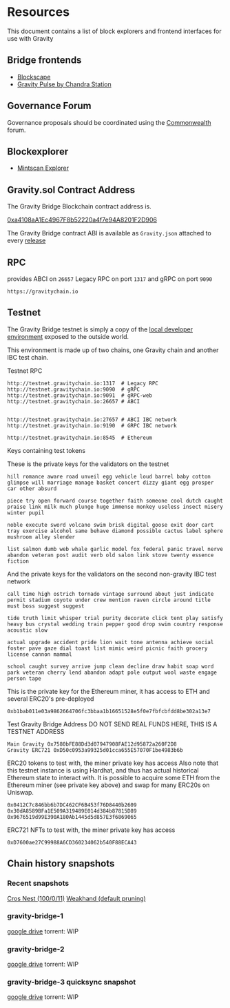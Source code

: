 # Resources

This document contains a list of block explorers and frontend interfaces for use with Gravity

## Bridge frontends

- [Blockscape](https://bridge.blockscape.network/#/)
- [Gravity Pulse by Chandra Station](https://gravitypulse.app/)

## Governance Forum

Governance proposals should be coordinated using the [Commonwealth](https://commonwealth.im/gravity-bridge) forum.

## Blockexplorer

- [Mintscan Explorer](https://www.mintscan.io/gravity-bridge)

## Gravity.sol Contract Address

The Gravity Bridge Blockchain contract address is.

[0xa4108aA1Ec4967F8b52220a4f7e94A8201F2D906](https://etherscan.io/address/0xa4108aA1Ec4967F8b52220a4f7e94A8201F2D906)

The Gravity Bridge contract ABI is available as `Gravity.json` attached to every [release](https://github.com/Gravity-Bridge/Gravity-Bridge/releases/download/v1.8.1/Gravity.json)

## RPC

provides ABCI on `26657` Legacy RPC on port `1317` and gRPC on port `9090`

```text
https://gravitychain.io
```

## Testnet

The Gravity Bridge testnet is simply a copy of the [local developer environment](https://github.com/Gravity-Bridge/Gravity-Bridge/blob/main/docs/developer/environment-setup.md) exposed to the outside world.

This environment is made up of two chains, one Gravity chain and another IBC test chain.

Testnet RPC

```text
http://testnet.gravitychain.io:1317  # Legacy RPC
http://testnet.gravitychain.io:9090  # gRPC
http://testnet.gravitychain.io:9091  # gRPC-web
http://testnet.gravitychain.io:26657 # ABCI


http://testnet.gravitychain.io:27657 # ABCI IBC network
http://testnet.gravitychain.io:9190  # GRPC IBC network

http://testnet.gravitychain.io:8545  # Ethereum
```

Keys containing test tokens

These is the private keys for the validators on the testnet

```text
hill romance aware road unveil egg vehicle loud barrel baby cotton glimpse will marriage manage basket concert dizzy giant egg prosper car other absurd

piece try open forward course together faith someone cool dutch caught praise link milk much plunge huge immense monkey useless insect misery winter pupil

noble execute sword volcano swim brisk digital goose exit door cart tray exercise alcohol same behave diamond possible cactus label sphere mushroom alley slender

list salmon dumb web whale garlic model fox federal panic travel nerve abandon veteran post audit verb old salon link stove twenty essence fiction

```

And the private keys for the validators on the second non-gravity IBC test network

```text
call time high ostrich tornado vintage surround about just indicate permit stadium coyote under crew mention raven circle around title must boss suggest suggest

tide truth limit whisper trial purity decorate click tent play satisfy heavy bus crystal wedding train pepper good drop swim country response acoustic slow

actual upgrade accident pride lion wait tone antenna achieve social foster pave gaze dial toast list mimic weird picnic faith grocery license cannon mammal

school caught survey arrive jump clean decline draw habit soap word park veteran cherry lend abandon adapt pole output wool waste engage person tape

```

This is the private key for the Ethereum miner, it has access to ETH and several ERC20's pre-deployed

```text
0xb1bab011e03a9862664706fc3bbaa1b16651528e5f0e7fbfcbfdd8be302a13e7
```

Test Gravity Bridge Address DO NOT SEND REAL FUNDS HERE, THIS IS A TESTNET ADDRESS

```text
Main Gravity 0x7580bFE88Dd3d07947908FAE12d95872a260F2D8
Gravity ERC721 0xD50c0953a99325d01cca655E57070F1be4983b6b
```

ERC20 tokens to test with, the miner private key has access
Also note that this testnet instance is using Hardhat, and thus has actual historical Ethereum state to interact with. It is possible to acquire some ETH from the Ethereum miner (see private key above) and swap for many ERC20s on Uniswap.

```text
0x0412C7c846bb6b7DC462CF6B453f76D8440b2609
0x30dA8589BFa1E509A319489E014d384b87815D89
0x9676519d99E390A180Ab1445d5d857E3f6869065
```

ERC721 NFTs to test with, the miner private key has access

```text
0xD7600ae27C99988A6CD360234062b540F88ECA43
```

## Chain history snapshots

### Recent snapshots

[Cros Nest (100/0/11)](https://quicksync.cros-nest.com/GravityBridge)
[Weakhand (default pruning)](https://snapshots.weakhand.xyz/gravity/)

### gravity-bridge-1

[google drive](https://drive.google.com/file/d/1LsGK-eBSfAditKHAJDBVQ0RhRRE4e8u0/view?usp=sharing)
torrent: WIP

### gravity-bridge-2

[google drive](https://drive.google.com/file/d/1gdYvEiLTDEGz1IY0kzhTG0ah5bz26uWW/view?usp=sharing)
torrent: WIP

### gravity-bridge-3 quicksync snapshot

[google drive](https://drive.google.com/file/d/187Aw_SpGNk7wwXgrYck6vvq8GogVw3t2/view?usp=sharing)
torrent: WIP
